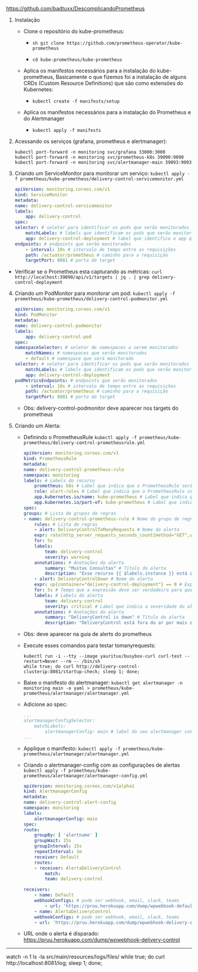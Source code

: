 https://github.com/badtuxx/DescomplicandoPrometheus

1. Instalação
    * Clone o repositório do kube-prometheus:
        - `sh git clone https://github.com/prometheus-operator/kube-prometheus `

        - `cd kube-prometheus/kube-prometheus`

    * Aplica os manifestos necessários para a instalação do kube-prometheus, Basicamente o que fizemos foi a instalação de alguns CRDs (Custom Resource Definitions) que são como extensões do Kubernetes:
        - ` kubectl create -f manifests/setup `

    * Aplica os manifestos necessários para a instalação do Prometheus e do Alertmanager
        - ` kubectl apply -f manifests `

2. Acessando os serviços (grafana, prometheus e alertmanager):

    ```kubectl
    kubectl port-forward -n monitoring svc/grafana 33000:3000
    kubectl port-forward -n monitoring svc/prometheus-k8s 39090:9090
    kubectl port-forward -n monitoring svc/alertmanager-main 39093:9093
    ```

3. Criando um ServiceMonitor para monitorar um serviço: ` kubectl apply -f prometheus/kube-prometheus/delivery-control-servicemonitor.yml  `
    ```yml
    apiVersion: monitoring.coreos.com/v1
    kind: ServiceMonitor
    metadata:
    name: delivery-control-servicemonitor
    labels:
        app: delivery-control
    spec:
    selector: # seletor para identificar os pods que serão monitorados
        matchLabels: # labels que identificam os pods que serão monitorados
        app: delivery-control-deployment # label que identifica o app que será monitorado
    endpoints: # endpoints que serão monitorados
        - interval: 10s # intervalo de tempo entre as requisições
        path: /actuator/prometheus # caminho para a requisição
        targetPort: 8081 # porta do target
    ```
* Verificar se o Prometheus esta capturando as métricas: `curl http://localhost:39090/api/v1/targets | jq . | grep delivery-control-deployment`

4. Criando um PodMonitor para monitorar um pod: ` kubectl apply -f prometheus/kube-prometheus/delivery-control-podmonitor.yml  `
    ```yml
    apiVersion: monitoring.coreos.com/v1
    kind: PodMonitor
    metadata:
    name: delivery-control-podmonitor
    labels:
        app: delivery-control-pod
    spec:
    namespaceSelector: # seletor de namespaces a serem monitorados
        matchNames: # namespaces que serão monitorados
        - default # namespace que será monitorado
    selector: # seletor para identificar os pods que serão monitorados
        matchLabels: # labels que identificam os pods que serão monitorados
        app: delivery-control-deployment
    podMetricsEndpoints: # endpoints que serão monitorados
        - interval: 10s # intervalo de tempo entre as requisições
        path: /actuator/prometheus # caminho para a requisição
        targetPort: 8081 # porta do target
    ```
    * Obs: delivery-control-podmonitor deve aparecer nos targets do prometheus

5. Criando um Alerta:
    * Definindo o PrometheusRule ` kubectl apply -f prometheus/kube-prometheus/delivery-control-prometheusrule.yml `
        ```yml
        apiVersion: monitoring.coreos.com/v1
        kind: PrometheusRule
        metadata:
        name: delivery-control-prometheus-rule
        namespace: monitoring
        labels: # Labels do recurso
            prometheus: k8s # Label que indica que o PrometheusRule será utilizado pelo Prometheus do Kubernetes
            role: alert-rules # Label que indica que o PrometheusRule contém regras de alerta
            app.kubernetes.io/name: kube-prometheus # Label que indica que o PrometheusRule faz parte do kube-prometheus
            app.kubernetes.io/part-of: kube-prometheus # Label que indica que o PrometheusRule faz parte do kube-prometheus
        spec:
        groups: # Lista de grupos de regras
        - name: delivery-control-prometheus-rule # Nome do grupo de regras
            rules: # Lista de regras
            - alert: DeliveryControlToManyRequests # Nome do alerta
            expr: rate(http_server_requests_seconds_count{method="GET",uri="/startup-check"}[10m]) > 0.02 # Expressão que será utilizada para disparar o alerta
            for: 5s
            labels:
                team: delivery-control
                severity: warning
            annotations: # Anotações do alerta
                summary: "Muitas Consultas" # Título do alerta
                description: "Esse recurso {{ $labels.instance }} está com muitas consultas ({{ $value }})" # Descrição do alerta
            - alert: DeliveryControlDown # Nome do alerta
            expr: up{container="delivery-control-deployment"} == 0 # Expressão que será utilizada para disparar o alerta
            for: 5s # Tempo que a expressão deve ser verdadeira para que o alerta seja disparado
            labels: # Labels do alerta
                team: delivery-control
                severity: critical # Label que indica a severidade do alerta
            annotations: # Anotações do alerta
                summary: "DeliveryControl is down" # Título do alerta
                description: "DeliveryControl está fora do ar por mais de 5s. Nome do pod {{ $labels.pod }}" # Descrição do alerta
        ```
    * Obs: deve aparecer na guia de alerts do prometheus
    * Execute esses comandos para testar tomanyrequests:
        ```kubernetes
        kubectl run -i --tty --image yauritux/busybox-curl curl-test --restart=Never --rm -- /bin/sh
        while true; do curl http://delivery-control-clusterip:8081/startup-check; sleep 1; done;
        ```
    
    * Baixe o manifesto do alertmanager: ` kubectl get alertmanager -n monitoring main -o yaml > prometheus/kube-prometheus/alertmanager/alertmanager.yml `
    * Adicione ao spec:
        ```yml
        ...
        alertmanagerConfigSelector:
            matchLabels:
                alertmanagerConfig: main # label do seu alertmanager config
        ...
        ```
    * Applique o manifesto: ` kubectl apply -f prometheus/kube-prometheus/alertmanager/alertmanager.yml `
    * Criando o alertmanager-config com as configurações de alertas ` kubectl apply -f prometheus/kube-prometheus/alertmanager/alertmanager-config.yml `
        ```yml
        apiVersion: monitoring.coreos.com/v1alpha1
        kind: AlertmanagerConfig
        metadata:
        name: delivery-control-alert-config
        namespace: monitoring
        labels:
            alertmanagerConfig: main
        spec:
        route:
            groupBy: [ 'alertname' ]
            groupWait: 15s
            groupInterval: 15s
            repeatInterval: 1m
            receiver: Default
            routes:
            - receiver: AlertaDeliveryControl
                match:
                team: delivery-control

        receivers:
            - name: Default
            webhookConfigs: # pode ser webhook, email, slack, teams
                - url: 'https://pruu.herokuapp.com/dump/wpwebhook-default'
            - name: AlertaDeliveryControl
            webhookConfigs: # pode ser webhook, email, slack, teams
            - url: 'https://pruu.herokuapp.com/dump/wpwebhook-delivery-control'

        ```
    * URL onde o alerta é disparado: https://pruu.herokuapp.com/dump/wpwebhook-delivery-control

---

watch -n 1 ls -la src/main/resources/logs/files/
while true; do curl http://localhost:8081/log; sleep 1; done;